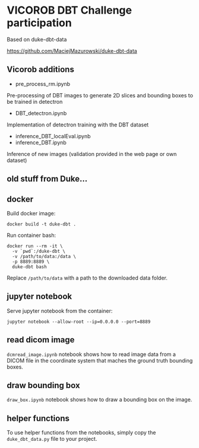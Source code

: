# VICOROB DBT Challenge participation

Based on duke-dbt-data 

https://github.com/MaciejMazurowski/duke-dbt-data


## Vicorob additions

- pre_process_rm.ipynb

Pre-processing of DBT images to generate 2D slices and bounding boxes to be trained in detectron

- DBT_detectron.ipynb

Implementation of detectron training with the DBT dataset

- inference_DBT_localEval.ipynb
- inference_DBT.ipynb

Inference of new images (validation provided in the web page or own dataset)



## old stuff from Duke...


## docker

Build docker image:

```
docker build -t duke-dbt .
```

Run container bash:

```
docker run --rm -it \
  -v `pwd`:/duke-dbt \
  -v /path/to/data:/data \
  -p 8889:8889 \
  duke-dbt bash
```

Replace `/path/to/data` with a path to the downloaded data folder.

## jupyter notebook

Serve jupyter notebook from the container:

```
jupyter notebook --allow-root --ip=0.0.0.0 --port=8889
```

## read dicom image

`dcmread_image.ipynb` notebook shows how to read image data from a DICOM file in the coordinate system that maches the ground truth bounding boxes.

## draw bounding box

`draw_box.ipynb` notebook shows how to draw a bounding box on the image.

## helper functions

To use helper functions from the notebooks, simply copy the `duke_dbt_data.py` file to your project.

